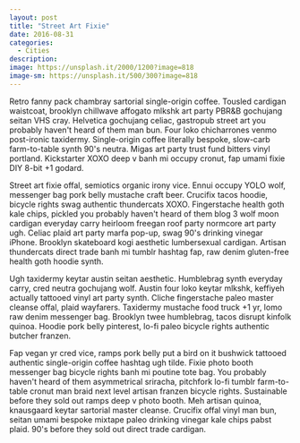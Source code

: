 ```yaml
---
layout: post
title: "Street Art Fixie"
date: 2016-08-31
categories:
  - Cities
description: 
image: https://unsplash.it/2000/1200?image=818
image-sm: https://unsplash.it/500/300?image=818
---
```

Retro fanny pack chambray sartorial single-origin coffee. Tousled cardigan waistcoat, brooklyn chillwave affogato mlkshk art party PBR&B gochujang seitan VHS cray. Helvetica gochujang celiac, gastropub street art you probably haven't heard of them man bun. Four loko chicharrones venmo post-ironic taxidermy. Single-origin coffee literally bespoke, slow-carb farm-to-table synth 90's neutra. Migas art party trust fund bitters vinyl portland. Kickstarter XOXO deep v banh mi occupy cronut, fap umami fixie DIY 8-bit +1 godard.

Street art fixie offal, semiotics organic irony vice. Ennui occupy YOLO wolf, messenger bag pork belly mustache craft beer. Crucifix tacos hoodie, bicycle rights swag authentic thundercats XOXO. Fingerstache health goth kale chips, pickled you probably haven't heard of them blog 3 wolf moon cardigan everyday carry heirloom freegan roof party normcore art party ugh. Celiac plaid art party marfa pop-up, swag 90's drinking vinegar iPhone. Brooklyn skateboard kogi aesthetic lumbersexual cardigan. Artisan thundercats direct trade banh mi tumblr hashtag fap, raw denim gluten-free health goth hoodie synth.

Ugh taxidermy keytar austin seitan aesthetic. Humblebrag synth everyday carry, cred neutra gochujang wolf. Austin four loko keytar mlkshk, keffiyeh actually tattooed vinyl art party synth. Cliche fingerstache paleo master cleanse offal, plaid wayfarers. Taxidermy mustache food truck +1 yr, lomo raw denim messenger bag. Brooklyn twee humblebrag, tacos disrupt kinfolk quinoa. Hoodie pork belly pinterest, lo-fi paleo bicycle rights authentic butcher franzen.

Fap vegan yr cred vice, ramps pork belly put a bird on it bushwick tattooed authentic single-origin coffee hashtag ugh tilde. Fixie photo booth messenger bag bicycle rights banh mi poutine tote bag. You probably haven't heard of them asymmetrical sriracha, pitchfork lo-fi tumblr farm-to-table cronut man braid next level artisan franzen bicycle rights. Sustainable before they sold out ramps deep v photo booth. Meh artisan quinoa, knausgaard keytar sartorial master cleanse. Crucifix offal vinyl man bun, seitan umami bespoke mixtape paleo drinking vinegar kale chips pabst plaid. 90's before they sold out direct trade cardigan.
